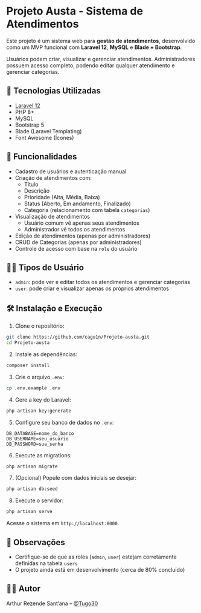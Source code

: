
# Projeto Austa - Sistema de Atendimentos

Este projeto é um sistema web para **gestão de atendimentos**, desenvolvido como um MVP funcional com **Laravel 12**, **MySQL** e **Blade + Bootstrap**.

Usuários podem criar, visualizar e gerenciar atendimentos. Administradores possuem acesso completo, podendo editar qualquer atendimento e gerenciar categorias.

## 🔧 Tecnologias Utilizadas

- [Laravel 12](https://laravel.com/)
- PHP 8+
- MySQL
- Bootstrap 5
- Blade (Laravel Templating)
- Font Awesome (Ícones)

## 🚀 Funcionalidades

- Cadastro de usuários e autenticação manual
- Criação de atendimentos com:
  - Título
  - Descrição
  - Prioridade (Alta, Média, Baixa)
  - Status (Aberto, Em andamento, Finalizado)
  - Categoria (relacionamento com tabela `categorias`)
- Visualização de atendimentos
  - Usuário comum vê apenas seus atendimentos
  - Administrador vê todos os atendimentos
- Edição de atendimentos (apenas por administradores)
- CRUD de Categorias (apenas por administradores)
- Controle de acesso com base na `role` do usuário

## 🧑‍💼 Tipos de Usuário

- `admin`: pode ver e editar todos os atendimentos e gerenciar categorias
- `user`: pode criar e visualizar apenas os próprios atendimentos

## 🛠️ Instalação e Execução

1. Clone o repositório:

```bash
git clone https://github.com/cagu1n/Projeto-austa.git
cd Projeto-austa
```

2. Instale as dependências:

```bash
composer install
```

3. Crie o arquivo `.env`:

```bash
cp .env.example .env
```

4. Gere a key do Laravel:

```bash
php artisan key:generate
```

5. Configure seu banco de dados no `.env`:

```dotenv
DB_DATABASE=nome_do_banco
DB_USERNAME=seu_usuario
DB_PASSWORD=sua_senha
```

6. Execute as migrations:

```bash
php artisan migrate
```

7. (Opcional) Popule com dados iniciais se desejar:

```bash
php artisan db:seed
```

8. Execute o servidor:

```bash
php artisan serve
```

Acesse o sistema em `http://localhost:8000`.

## 📌 Observações

- Certifique-se de que as roles (`admin`, `user`) estejam corretamente definidas na tabela `users`
- O projeto ainda está em desenvolvimento (cerca de 80% concluído)

## 👨‍💻 Autor

Arthur Rezende Sant’ana – [@Tugo30](https://github.com/Tugo30)
